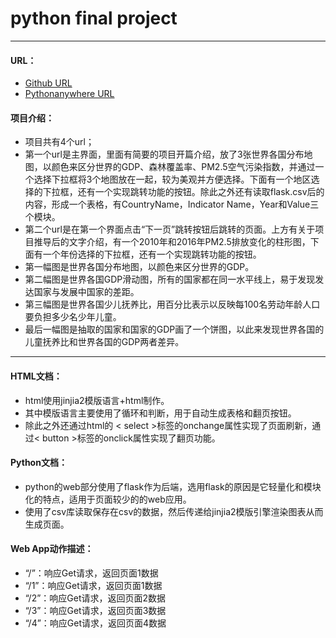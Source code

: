 # python final project
***
####  URL：
- [Github  URL](https://github.com/liangchuyao/pythonfinalproject)
- [Pythonanywhere  URL](http://liangchuyao.pythonanywhere.com/)
####  项目介绍：
 * 项目共有4个url；
 * 第一个url是主界面，里面有简要的项目开篇介绍，放了3张世界各国分布地图，以颜色来区分世界的GDP、森林覆盖率、PM2.5空气污染指数，并通过一个选择下拉框将3个地图放在一起，较为美观并方便选择。下面有一个地区选择的下拉框，还有一个实现跳转功能的按钮。除此之外还有读取flask.csv后的内容，形成一个表格，有CountryName，Indicator Name，Year和Value三个模块。
 * 第二个url是在第一个界面点击“下一页”跳转按钮后跳转的页面。上方有关于项目推导后的文字介绍，有一个2010年和2016年PM2.5排放变化的柱形图，下面有一个年份选择的下拉框，还有一个实现跳转功能的按钮。
 * 第一幅图是世界各国分布地图，以颜色来区分世界的GDP。
 * 第二幅图是世界各国GDP滑动图，所有的国家都在同一水平线上，易于发现发达国家与发展中国家的差距。
 * 第三幅图是世界各国少儿抚养比，用百分比表示以反映每100名劳动年龄人口要负担多少名少年儿童。
 * 最后一幅图是抽取的国家和国家的GDP画了一个饼图，以此来发现世界各国的儿童抚养比和世界各国的GDP两者差异。
******
####  HTML文档：
- html使用jinjia2模版语言+html制作。
- 其中模版语言主要使用了循环和判断，用于自动生成表格和翻页按钮。
- 除此之外还通过html的 < select >标签的onchange属性实现了页面刷新，通过< button >标签的onclick属性实现了翻页功能。

####  Python文档：
- python的web部分使用了flask作为后端，选用flask的原因是它轻量化和模块化的特点，适用于页面较少的的web应用。
- 使用了csv库读取保存在csv的数据，然后传递给jinjia2模版引擎渲染图表从而生成页面。

####  Web App动作描述：
- “/”：响应Get请求，返回页面1数据
- “/1”：响应Get请求，返回页面1数据
- “/2”：响应Get请求，返回页面2数据
- “/3”：响应Get请求，返回页面3数据
- “/4”：响应Get请求，返回页面4数据
